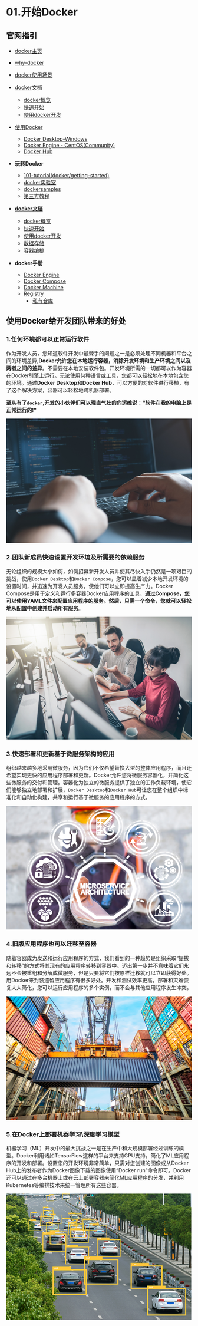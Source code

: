 # 01.开始Docker

## 官网指引

- [docker主页](https://www.docker.com/)
- [why-docker](https://www.docker.com/why-docker/)
- [docker使用场景](https://www.docker.com/use-cases)
- [docker文档](https://docs.docker.com/)  
	- [docker概览](https://docs.docker.com/get-started/overview/)
	- [快速开始](https://docs.docker.com/get-started/)
	- [使用docker开发](https://docs.docker.com/develop/)
- [使用Docker](https://www.docker.com/get-started)  
	- [Docker Desktop-Windows](https://docs.docker.com/docker-for-windows/install/)
	- [Docker Engine - CentOS(Community)](https://docs.docker.com/engine/install/centos/#install-using-the-convenience-script)
	- [Docker Hub](https://hub.docker.com/)
- **玩转Docker**  
	- [101-tutorial(docker/getting-started)](https://www.docker.com/101-tutorial)
	- [docker实验室](https://docs.docker.com/samples/#tutorial-labs)
	- [dockersamples](https://github.com/dockersamples)
	- [第三方教程](https://docs.docker.com/get-started/resources/)
- [**docker文档**](https://docs.docker.com/)
	- [docker概览](https://docs.docker.com/get-started/overview/)
	- [快速开始](https://docs.docker.com/get-started/)
	- [使用docker开发](https://docs.docker.com/develop/)
	- [数据存储](https://docs.docker.com/storage/)
  - [容器编排](https://docs.docker.com/get-started/orchestration/)
  
- **docker手册** 
	- [Docker Engine](https://docs.docker.com/engine/) 	
	- [Docker Compose](https://docs.docker.com/compose/)
	- [Docker Machine](https://docs.docker.com/machine)
	- [Registry](https://docs.docker.com/registry/)
	  - [私有仓库](https://github.com/docker/labs/blob/master/windows/registry/README.md)

## 使用Docker给开发团队带来的好处

### 1.任何环境都可以正常运行软件

作为开发人员，您知道软件开发中最棘手的问题之一是必须处理不同机器和平台之间的环境差异,**Docker允许您在本地运行容器，消除开发环境和生产环境之间以及两者之间的差异**。不需要在本地安装软件包。开发环境所需的一切都可以作为容器在Docker引擎上运行。无论使用何种语言或工具，您都可以轻松地在本地包含您的环境。通过**Docker Desktop**和**Docker Hub**，可以方便的对软件进行移植，有了这个解决方案，容器可以轻松地跨机器部署。

**至从有了`docker`,开发的小伙伴们可以理直气壮的向运维说：“软件在我的电脑上是正常运行的!"**

![image-20200709153417967](assets/imgs/image-20200709153417967.png)


### 2.团队新成员快速设置开发环境及所需要的依赖服务

无论组织的规模大小如何，如何招募新开发人员并使其尽快入手仍然是一项艰巨的挑战，使用`Docker Desktop`和`Docker Compose`，您可以显着减少本地开发环境的设置时间，并迅速为开发人员服务，使他们可以立即提高生产力。Docker Compose是用于定义和运行多容器Docker应用程序的工具，**通过Compose，您可以使用YAML文件来配置应用程序的服务。然后，只需一个命令，您就可以轻松地从配置中创建并启动所有服务**。

![image-20200709153500021](assets/imgs/image-20200709153500021.png)

### 3.快速部署和更新基于微服务架构的应用

组织越来越多地采用微服务，因为它们不仅希望替换大型的整体应用程序，而且还希望实现更快的应用程序部署和更新。Docker允许您将微服务容器化，并简化这些微服务的交付和管理。容器化为独立的微服务提供了独立的工作负载环境，使它们能够独立地部署和扩展，`Docker Desktop`和`Docker Hub`可让您在整个组织中标准化和自动化构建，共享和运行基于微服务的应用程序的方式。

![image-20200709153908187](assets/imgs/image-20200709153908187.png)




### 4.旧版应用程序也可以迁移至容器

随着容器成为发送和运行应用程序的方式，我们看到的一种趋势是组织采取“提拔和转移”的方式将其现有的应用程序转移到容器中。迈出第一步并不意味着它们永远不会被重组和分解成微服务，但是只要将它们按原样迁移就可以立即获得好处。用Docker来封装遗留应用程序有很多好处。开发和测试效率更高，部署和灾难恢复大大简化，您可以运行应用程序的多个实例，而不会与其他应用程序发生冲突。

![image-20200709154827588](assets/imgs/image-20200709154827588.png)




### 5.在Docker上部署机器学习\深度学习模型

机器学习（ML）开发中的最大挑战之一是在生产中和大规模部署经过训练的模型。Docker利用诸如TensorFlow这样的平台来支持GPU支持，简化了ML应用程序的开发和部署。设置您的开发环境非常简单，只需对您创建的图像或从Docker Hub上的发布者作为Docker图像下载的图像使用“Docker run”命令即可。Docker还可以通过在多台机器上或在云上部署容器来简化ML应用程序的分发，并利用Kubernetes等编排技术来统一管理所有这些容器。

![image-20200709160304447](assets/imgs/image-20200709160304447.png)




